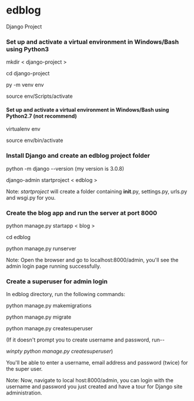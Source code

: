 # edblog
Django Project

### Set up and activate a virtual environment in Windows/Bash using Python3
mkdir < django-project > 

cd django-project

py -m venv env

source env/Scripts/activate

#### Set up and activate a virtual environment in Windows/Bash using Python2.7 (not recommend)

virtualenv env

source env/bin/activate

### Install Django and create an edblog project folder

python -m django --version
(my version is 3.0.8)

django-admin startproject < edblog >

Note: _startproject_ will create a folder containing __init__.py, settings.py, urls.py and wsgi.py for you.

### Create the blog app and run the server at port 8000
python manage.py startapp < blog >

cd edblog

python manage.py runserver

Note: Open the browser and go to localhost:8000/admin, you'll see the admin login page running successfully.

### Create a superuser for admin login
In edblog directory, run the following commands:

python manage.py makemigrations

python manage.py migrate

python manage.py createsuperuser

(If it doesn't prompt you to create username and password, run-- 

   _winpty python manage.py createsuperuser_)
   
 You'll be able to enter a username, email address and password (twice) for the super user.
 
 Note: Now, navigate to local host:8000/admin, you can login with the username and password you just created and have a tour for Django site administration. 

